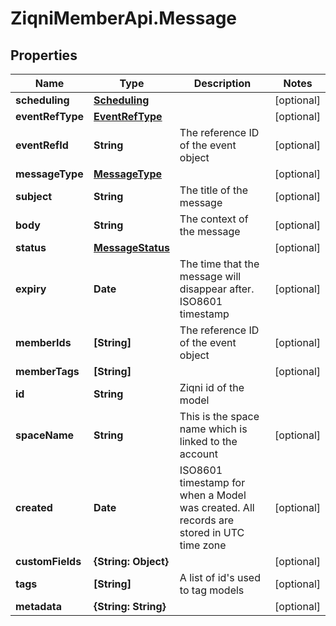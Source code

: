 # ZiqniMemberApi.Message

## Properties

Name | Type | Description | Notes
------------ | ------------- | ------------- | -------------
**scheduling** | [**Scheduling**](Scheduling.md) |  | [optional] 
**eventRefType** | [**EventRefType**](EventRefType.md) |  | [optional] 
**eventRefId** | **String** | The reference ID of the event object | [optional] 
**messageType** | [**MessageType**](MessageType.md) |  | [optional] 
**subject** | **String** | The title of the message | [optional] 
**body** | **String** | The context of the message | [optional] 
**status** | [**MessageStatus**](MessageStatus.md) |  | [optional] 
**expiry** | **Date** | The time that the message will disappear after. ISO8601 timestamp | [optional] 
**memberIds** | **[String]** | The reference ID of the event object | [optional] 
**memberTags** | **[String]** |  | [optional] 
**id** | **String** | Ziqni id of the model | 
**spaceName** | **String** | This is the space name which is linked to the account | [optional] 
**created** | **Date** | ISO8601 timestamp for when a Model was created. All records are stored in UTC time zone | [optional] 
**customFields** | **{String: Object}** |  | [optional] 
**tags** | **[String]** | A list of id&#39;s used to tag models | [optional] 
**metadata** | **{String: String}** |  | [optional] 


